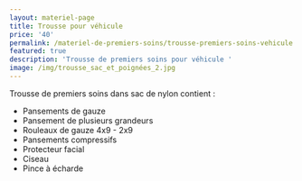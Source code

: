 ```yaml
---
layout: materiel-page
title: Trousse pour véhicule
price: '40'
permalink: /materiel-de-premiers-soins/trousse-premiers-soins-vehicule
featured: true
description: 'Trousse de premiers soins pour véhicule '
image: /img/trousse_sac_et_poignées_2.jpg
---
```

Trousse de premiers soins dans sac de nylon contient : 

* Pansements de gauze 
* Pansement de plusieurs grandeurs 
* Rouleaux de gauze 4x9 - 2x9 
* Pansements compressifs 
* Protecteur facial
* Ciseau
* Pince à écharde
